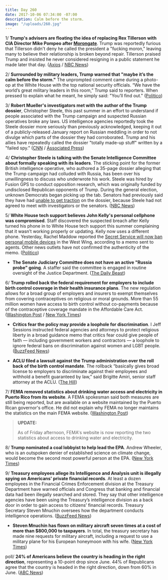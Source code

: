 ```yaml
---
title: Day 260
date: 2017-10-06 07:34:00 -07:00
description: Calm before the storm.
image: "/uploads/260.jpg"
---
```


1/ **Trump's advisers are floating the idea of replacing Rex Tillerson with CIA Director Mike Pompeo after [Morongate](https://whatthefuckjusthappenedtoday.com/2017/10/04/day-258/#1-rex-tillerson-reportedly-called-tr)**. Trump was reportedly furious that Tillerson didn't deny he called the president a "fucking moron," leaving many to believe their relationship is broken beyond repair. Tillerson praised Trump and insisted he never considered resigning in a public statement he made later that day. ([Axios](https://www.axios.com/cia-director-pompeo-considered-to-replace-tillerson-2493643532.html) / [NBC News](https://www.nbcnews.com/politics/white-house/tillerson-summoned-white-house-amid-presidential-fury-n808216))

2/ **Surrounded by military leaders, Trump warned that "maybe it’s the calm before the storm."** The unprompted comment came during a photo-op at the White House with the top national security officials. “We have the world’s great military leaders in this room,” Trump said to reporters. When pressed to explain what he meant, he simply said: "You’ll find out." ([Politico](http://www.politico.com/story/2017/10/05/trump-calm-before-the-storm-243519))

3/ **Robert Mueller's investigators met with the author of the Trump dossier**, Christopher Steele, this past summer in an effort to understand if people associated with the Trump campaign and suspected Russian operatives broke any laws. US intelligence agencies reportedly took the Steele dossier more seriously than previously acknowledged, keeping it out of a publicly-released January report on Russian meddling in order to not divulge which parts of the dossier they had corroborated. Trump and his allies have repeatedly called the dossier "totally made-up stuff" written by a "failed spy." ([CNN](http://www.cnn.com/2017/10/05/politics/special-counsel-russia-dossier-christopher-steele/index.html) / [Associated Press](https://apnews.com/02e5d88f91124a9bafbb0912cfccc40b/AP-source:-Mueller-team-questions-ex-spy-on-Trump-dossier))

4/ **Christopher Steele is talking with the Senate Intelligence Committee about formally speaking with its leaders**. The sticking point for the former British intelligence operative, who authored a 35-page dossier alleging that the Trump campaign had colluded with Russia, has been over his unwillingness to discuss who underwrote his work. Steele was hired by Fusion GPS to conduct opposition research, which was originally funded by undisclosed Republican opponents of Trump. During the general election, unknown Democrats began picking up the tab. Senators had previously said they have had [unable to get traction](https://whatthefuckjusthappenedtoday.com/2017/10/04/day-258/#3-the-senate-intelligence-committee) on the dossier, because Steele had not agreed to meet with investigators or the senators. ([NBC News](https://www.nbcnews.com/news/us-news/trump-dossier-author-talks-senate-intel-committee-n808401))

5/ **White House tech support believes John Kelly's personal cellphone was compromised**. Staff discovered the suspected breach after Kelly turned his phone in to White House tech support this summer complaining that it wasn’t working properly or updating. Kelly now uses a different phone. Yesterday, Rachel Maddow reported the [Secret Service will now ban personal mobile devices](http://talkingpointsmemo.com/livewire/msnbc-secret-service-bans-personal-mobile-devices-west-wing) in the West Wing, according to a memo sent to agents. Other news outlets have not confirmed the authenticity of the memo. ([Politico](http://www.politico.com/story/2017/10/05/john-kelly-cell-phone-compromised-243514))

* **The Senate Judiciary Committee does not have an active "Russia probe" going**. A staffer said the committee is engaged in routine oversight of the Justice Department. ([The Daily Beast](https://www.thedailybeast.com/senate-russia-probe-is-not-really-investigating-russia-staffers-say))

6/ **Trump rolled back the federal requirement for employers to include birth control coverage in their health insurance plans**. The new regulation allows for a broad group of employers and insurers to exempt themselves from covering contraceptives on religious or moral grounds. More than 55 million women have access to birth control without co-payments because of the contraceptive coverage mandate in the Affordable Care Act. ([Washington Post](https://www.washingtonpost.com/national/health-science/trump-administration-could-narrow-affordable-care-acts-contraception-mandate/2017/10/05/16139400-a9f0-11e7-92d1-58c702d2d975_story.html) / [New York Times](https://www.nytimes.com/2017/10/05/us/politics/trump-birth-control.html))

* **Critics fear the policy may provide a loophole for discrimination**. l Jeff Sessions instructed federal agencies and attorneys to protect religious liberty in a broad guidance memo that critics fear could give people of faith — including government workers and contractors — a loophole to ignore federal bans on discrimination against women and LGBT people. ([BuzzFeed News](https://www.buzzfeed.com/dominicholden/jeff-sessions-just-issued-a-guidance-memo-on-protecting))

* **ACLU filed a lawsuit against the Trump administration over the roll back of the birth control mandate**. The rollback “basically gives broad license to employers to discriminate against their employees and withhold a benefit guaranteed by law,” said Brigitte Amiri, senior staff attorney at the ACLU. ([The Hill](http://thehill.com/policy/healthcare/354266-aclu-promises-lawsuit-against-trump-elimination-of-birth-control-mandate))

7/ **FEMA removed statistics about drinking water access and electricity in Puerto Rico from its website**. A FEMA spokesman said both measures are still being reported, but are available on a website maintained by the Puerto Rican governor's office. He did not explain why FEMA no longer maintains the statistics on the main FEMA website. ([Washington Post](https://www.washingtonpost.com/news/post-politics/wp/2017/10/05/fema-removes-statistics-about-drinking-water-access-and-electricity-in-puerto-rico-from-website/))

> **UPDATE:**
>
> As of Friday afternoon, FEMA's website is now reporting the two statistics about access to drinking water and electricity.

8/ **Trump nominated a coal lobbyist to help lead the EPA**. Andrew Wheeler, who is an outspoken denier of established science on climate change, would become the second most powerful person at the EPA. ([New York Times](https://www.nytimes.com/2017/10/05/climate/trump-epa-andrew-wheeler.html))

9/ **Treasury employees allege its Intelligence and Analysis unit is illegally spying on Americans' private financial records**. At least a dozen employees in the Financial Crimes Enforcement division at the Treasury Department have warned officials and Congress that banking and financial data had been illegally searched and stored. They say that other intelligence agencies have been using the Treasury’s intelligence division as a back door in order to gain access to citizens’ financial records. Treasury Secretary Steven Mnuchin oversees how the department conducts intelligence operations. ([BuzzFeed News](https://www.buzzfeed.com/jasonleopold/us-intelligence-unit-accused-of-illegally-spying-on))

* **Steven Mnuchin has flown on military aircraft seven times at a cost of more than $800,000 to taxpayers**. In total, the treasury secretary has made nine requests for military aircraft, including a request to use a military plane for his European honeymoon with his wife. ([New York Times](https://www.nytimes.com/2017/10/05/us/politics/mnuchin-military-flights.html))

poll/ **24% of Americans believe the country is heading in the right direction**, representing a 10-point drop since June. 44% of Republicans agree that the country is headed in the right direction, down from 60% in June. ([ABC News](http://abcnews.go.com/Politics/wireStory/ap-poll-24-percent-us-heading-direction-50331005))